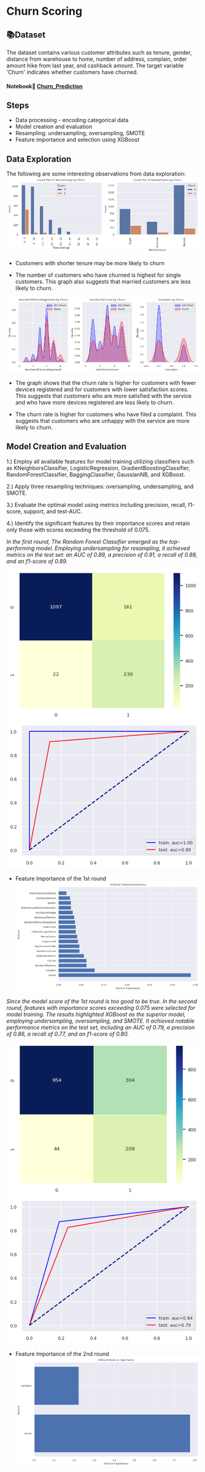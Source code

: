 # Churn Scoring
## :books:Dataset
The dataset contains various customer attributes such as tenure, gender, distance from warehouse to home, number of address, complain, order amount hike from last year, and cashback amount. The target variable 'Churn' indicates whether customers have churned.

#### Notebook:open_book: [Churn_Prediction](https://github.com/JamjureeK/MADT8101-Customer-Analytics/blob/main/%2303%20Churn%20Scoring/Churn_Prediction.ipynb)

## Steps
* Data processing - encoding categorical data
* Model creation and evaluation
* Resampling: undersampling, oversampling, SMOTE
* Feature importance and selection using XGBoost

## Data Exploration
The following are some interesting observations from data exploration:
![Alt text](https://github.com/JamjureeK/MADT8101-Customer-Analytics/blob/4e1813230936d033c6dbf851901870876156af27/%2303%20Churn%20Scoring/EDA_1.png)

* Customers with shorter tenure may be more likely to churn

* The number of customers who have churned is highest for single customers. This graph also suggests that married customers are less likely to churn.

![Alt text](https://github.com/JamjureeK/MADT8101-Customer-Analytics/blob/4e1813230936d033c6dbf851901870876156af27/%2303%20Churn%20Scoring/EDA_2.png)

* The graph shows that the churn rate is higher for customers with fewer devices registered and for customers with lower satisfaction scores. This suggests that customers who are more satisfied with the service and who have more devices registered are less likely to churn.

* The churn rate is higher for customers who have filed a complaint. This suggests that customers who are unhappy with the service are more likely to churn.
  
## Model Creation and Evaluation
1.) Employ all available features for model training utilizing classifiers such as KNeighborsClassifier, LogisticRegression, GradientBoostingClassifier, RandomForestClassifier, BaggingClassifier, GaussianNB, and XGBoost.

2.) Apply three resampling techniques: oversampling, undersampling, and SMOTE.

3.) Evaluate the optimal model using metrics including precision, recall, f1-score, support, and test-AUC.

4.) Identify the significant features by their importance scores and retain only those with scores exceeding the threshold of 0.075.

*In the first round, The Random Forest Classifier emerged as the top-performing model. Employing undersampling for resampling, it achieved metrics on the test set: an AUC of 0.89, a precision of 0.91, a recall of 0.88, and an f1-score of 0.89.*

![Alt text](https://github.com/JamjureeK/MADT8101-Customer-Analytics/blob/146a21a5bb268665843e5518eea7a7fe439974ef/%2303%20Churn%20Scoring/Random%20Forest_SMOTE_1.png)
![Alt text](https://github.com/JamjureeK/MADT8101-Customer-Analytics/blob/146a21a5bb268665843e5518eea7a7fe439974ef/%2303%20Churn%20Scoring/Random%20Forest_SMOTE_2.png)

* Feature Importance of the 1st round
![Alt text](https://github.com/JamjureeK/MADT8101-Customer-Analytics/blob/146a21a5bb268665843e5518eea7a7fe439974ef/%2303%20Churn%20Scoring/Feature%20importance.png)

*Since the model score of the 1st round is too good to be true. In the second round, features with importance scores exceeding 0.075 were selected for model training. The results highlighted XGBoost as the superior model, employing undersampling, oversampling, and SMOTE. It achieved notable performance metrics on the test set, including an AUC of 0.79, a precision of 0.86, a recall of 0.77, and an f1-score of 0.80.*

![Alt text](https://github.com/JamjureeK/MADT8101-Customer-Analytics/blob/146a21a5bb268665843e5518eea7a7fe439974ef/%2303%20Churn%20Scoring/XGBoost_1.png)
![Alt text](https://github.com/JamjureeK/MADT8101-Customer-Analytics/blob/146a21a5bb268665843e5518eea7a7fe439974ef/%2303%20Churn%20Scoring/XGBoost_2.png)

* Feature Importance of the 2nd round
![Alt text](https://github.com/JamjureeK/MADT8101-Customer-Analytics/blob/146a21a5bb268665843e5518eea7a7fe439974ef/%2303%20Churn%20Scoring/Feature%20importance%202.png)




